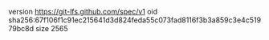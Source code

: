version https://git-lfs.github.com/spec/v1
oid sha256:67f106f1c91ec215641d3d824feda55c073fad8116f3b3a859c3e4c51979bc8d
size 2565
